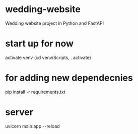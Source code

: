 # wedding-website
Wedding website project in Python and FastAPI


# start up for now
activate venv (cd venv/Scripts, . activate)

# for adding new dependecnies
pip install -r requirements.txt

# server
uvicorn main:app --reload